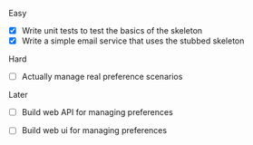 Easy

- [x] Write unit tests to test the basics of the skeleton
- [x] Write a simple email service that uses the stubbed skeleton

Hard

- [ ] Actually manage real preference scenarios

Later

- [ ] Build web API for managing preferences
- [ ] Build web ui for managing preferences

